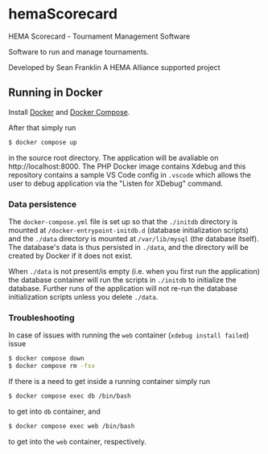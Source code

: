 # hemaScorecard
HEMA Scorecard - Tournament Management Software

Software to run and manage tournaments.

Developed by Sean Franklin
A HEMA Alliance supported project

## Running in Docker
Install [Docker](https://docs.docker.com/install/) and [Docker Compose](https://docs.docker.com/compose/install/).

After that simply run
```bash
$ docker compose up
```
in the source root directory. The application will be avaliable on http://localhost:8000.
The PHP Docker image contains Xdebug and this repository contains a sample VS Code config in `.vscode` which allows the
user to debug application via the "Listen for XDebug" command.

### Data persistence
The `docker-compose.yml` file is set up so that the `./initdb` directory is mounted at `/docker-entrypoint-initdb.d`
(database initialization scripts) and
the `./data` directory is mounted at `/var/lib/mysql` (the database itself). The database's data is thus persisted in
`./data`, and the directory will be created by Docker if it does not exist.

When `./data` is not present/is empty (i.e. when you first run the application) the database container will run the
scripts in `./initdb` to initialize the database. Further runs of the application will not re-run the database
initialization scripts unless you delete `./data`.

### Troubleshooting
In case of issues with running the `web` container (`xdebug install failed`) issue

```bash
$ docker compose down
$ docker compose rm -fsv
```

If there is a need to get inside a running container simply run

```bash
$ docker compose exec db /bin/bash
```

to get into `db` container, and

```bash
$ docker compose exec web /bin/bash
```

to get into the `web` container, respectively.
